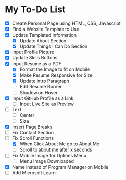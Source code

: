 # My To-Do List

- [x] Create Personal Page using HTML, CSS, Javascript
- [x] Find a Website Template to Use
- [x] Update Templated Information
  - [x] Update About Section
  - [x] Update Things I Can Do Section
- [x] Input Profile Picture
- [x] Update Skills Buttons
- [x] Input Resume as a PDF
  - [x] Format the Image to fit on Mobile
  - [x] Make Resume Responsive for Size
  - [x] Update Intro Paragraph
  - [ ] Edit Resume Border
  - [ ] Shadow on Hover
- [x] Input GitHub Profile as a Link
  - [ ] Input Live Site as Preview
- [ ] Text
  - [ ] Center
  - [ ] Size
- [x] Insert Page Breaks
- [ ] Fix Contact Section
- [ ] Fix Scroll Functions
  - [x] When Click About Me go to About Me
  - [ ] Scroll to about me after x seconds
- [ ] Fix Mobile Image for Options Menu 
  - [ ] Menu Image Downloaded
- [x] Name instead of Program Manager on Mobile
- [ ] Add Microsoft Learn
